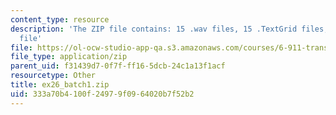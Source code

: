 ```yaml
---
content_type: resource
description: 'The ZIP file contains: 15 .wav files, 15 .TextGrid files, and 1 .xls
  file'
file: https://ol-ocw-studio-app-qa.s3.amazonaws.com/courses/6-911-transcribing-prosodic-structure-of-spoken-utterances-with-tobi-january-iap-2006/333a70b4100f24979f0964020b7f52b2_ex26_batch1.zip
file_type: application/zip
parent_uid: f31439d7-0f7f-ff16-5dcb-24c1a13f1acf
resourcetype: Other
title: ex26_batch1.zip
uid: 333a70b4-100f-2497-9f09-64020b7f52b2
---
```

